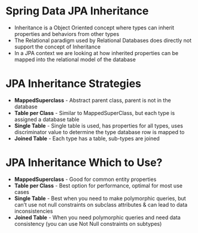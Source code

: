 # Spring Data JPA Inheritance

* Inheritance is a Object Oriented concept where types can inherit properties and behaviors from other types
* The Relational paradigm used by Relational Databases does directly not support the concept of Inheritance
* In a JPA context we are looking at how inherited properties can be mapped into the relational model of the database

# JPA Inheritance Strategies

* **MappedSuperclass** - Abstract parent class, parent is not in the database
* **Table per Class** - Similar to MappedSuperClass, but each type is assigned a database table
* **Single Table** - Single table is used, has properties for all types, uses discriminator value to determine the type database row is mapped to
* **Joined Table** - Each type has a table, sub-types are joined

# JPA Inheritance Which to Use?

* **MappedSuperclass** - Good for common entity properties
* **Table per Class** - Best option for performance, optimal for most use cases
* **Single Table** - Best when you need to make polymorphic queries, but can’t use not null constraints on subclass attributes & can lead to data inconsistencies
* **Joined Table** - When you need polymorphic queries and need data consistency (you can use Not Null constraints on subtypes)
